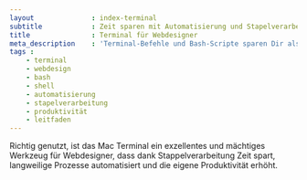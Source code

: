 ```yaml
---
layout              : index-terminal
subtitle            : Zeit sparen mit Automatisierung und Stapelverarbeitung
title               : Terminal für Webdesigner
meta_description    : 'Terminal-Befehle und Bash-Scripte sparen Dir als Webdesigner viel Zeit und Arbeit. Dieser Leitfaden zeigt wie das Terminal Deine Arbeit erleichtert.'
tags :
    - terminal
    - webdesign
    - bash
    - shell
    - automatisierung
    - stapelverarbeitung
    - produktivität
    - leitfaden
---
```

Richtig genutzt, ist das Mac Terminal ein exzellentes und mächtiges Werkzeug für Webdesigner, dass dank Stappelverarbeitung Zeit spart, langweilige Prozesse automatisiert und die eigene Produktivität erhöht.

